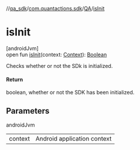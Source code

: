 //[qa_sdk](../../../index.md)/[com.quantactions.sdk](../index.md)/[QA](index.md)/[isInit](is-init.md)

# isInit

[androidJvm]\
open fun [isInit](is-init.md)(context: [Context](https://developer.android.com/reference/kotlin/android/content/Context.html)): [Boolean](https://kotlinlang.org/api/latest/jvm/stdlib/kotlin/-boolean/index.html)

Checks whether or not the SDk is initialized.

#### Return

boolean, whether or not the SDK has been initialized.

## Parameters

androidJvm

| | |
|---|---|
| context | Android application context |
